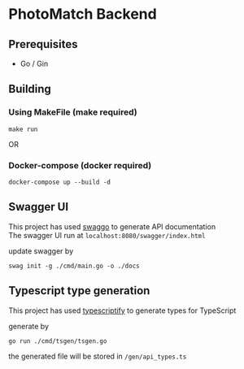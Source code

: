 # PhotoMatch Backend

## Prerequisites
- Go / Gin

## Building

### Using MakeFile (make required)
```
make run
```

OR

### Docker-compose (docker required)

```
docker-compose up --build -d
```

## Swagger UI

This project has used [swaggo](https://github.com/swaggo/swag) to generate API documentation  
The swagger UI run at `localhost:8080/swagger/index.html`

update swagger by

```
swag init -g ./cmd/main.go -o ./docs
```

## Typescript type generation

This project has used [typescriptify](https://github.com/tkrajina/typescriptify-golang-structs) to generate types for TypeScript

generate by

```
go run ./cmd/tsgen/tsgen.go
```

the generated file will be stored in `/gen/api_types.ts`
